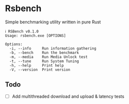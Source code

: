 # Rsbench
Simple benchmarking utility written in pure Rust

```
ℹ RSBench v0.1.0
Usage: rsbench.exe [OPTIONS]

Options:
  -i, --info     Run information gathering
  -b, --bench    Run the benchmark
  -m, --media    Run Media Unlock test
  -t, --tune     Run System Tuning
  -h, --help     Print help
  -V, --version  Print version
```

## Todo
- [ ] Add multithreaded download and upload & latency tests
